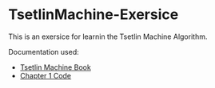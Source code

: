 # TsetlinMachine-Exersice

This is an exersice for learnin the Tsetlin Machine Algorithm. 

Documentation used:
- [Tsetlin Machine Book](https://tsetlinmachine.org/)
- [Chapter 1 Code](https://github.com/cair/TsetlinMachineBook/blob/main/Chapter_1.ipynb)